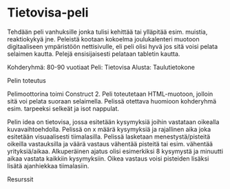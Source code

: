 # Tietovisa-peli

Tehdään peli vanhuksille jonka tulisi kehittää tai ylläpitää esim. muistia, reaktiokykyä jne. Peleistä kootaan kokoelma joulukalenteri muotoon digitaaliseen ympäristöön nettisivulle, eli peli olisi hyvä jos sitä voisi pelata selaimen kautta. Pelejä ensisijaisesti pelataan tabletin kautta.

Kohderyhmä: 80-90 vuotiaat
Peli: Tietovisa
Alusta: Taulutietokone

Pelin toteutus

Pelimoottorina toimi Construct 2. Peli toteutetaan HTML-muotoon, jolloin sitä voi pelata suoraan selaimella. Pelissä otettava huomioon kohderyhmä esim. tarpeeksi selkeät ja isot nappulat.

Pelin idea on tietovisa, jossa esitetään kysymyksiä joihin vastataan oikealla kuvavaihtoehdolla. Pelissä on x määrä kysymyksiä ja rajallinen aika joka esitetään visuaalisesti tiimalasilla. Pelissä lasketaan menestystä/pisteitä oikeilla vastauksilla ja väärä vastaus vähentää pisteitä tai esim. vähentää yrityksiä/aikaa. Alkuperäinen ajatus olisi esimerkiksi 8 kysymystä ja minuutti aikaa vastata kaikkiin kysymyksiin. Oikea vastaus voisi pisteiden lisäksi lisätä ajanhiekkaa tiimalasiin.

Resurssit
